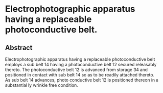 # Electrophotographic apparatus having a replaceable photoconductive belt.

## Abstract
Electrophotographic apparatus having a replaceable photoconductive belt employs a sub belt 14 having a photoconductive belt 12 secured releasably thereto. The photoconductive belt 12 is advanced from storage 34 and positioned in contact with sub belt 14 so as to be readily attached thereto. As sub belt 14 advances, photo conductive belt 12 is positioned thereon in a substantial ly wrinkle free condition.
